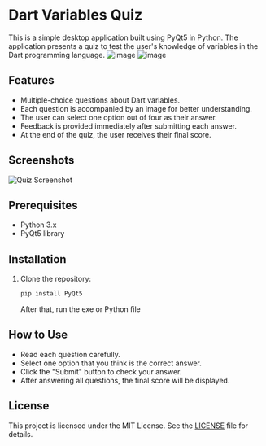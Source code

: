 # Dart Variables Quiz

This is a simple desktop application built using PyQt5 in Python. The application presents a quiz to test the user's knowledge of variables in the Dart programming language.
![image](https://github.com/lfillaz/Dart-Variables-Quiz/assets/114345508/884f35ee-175b-4335-91e5-4dbb4da5e319)
![image](https://github.com/lfillaz/Dart-Variables-Quiz/assets/114345508/23b471df-fad9-4fac-94d8-f6214195e187)

## Features
- Multiple-choice questions about Dart variables.
- Each question is accompanied by an image for better understanding.
- The user can select one option out of four as their answer.
- Feedback is provided immediately after submitting each answer.
- At the end of the quiz, the user receives their final score.

## Screenshots
![Quiz Screenshot](/images/quiz_screenshot.png)

## Prerequisites
- Python 3.x
- PyQt5 library

## Installation
1. Clone the repository:

    ```bash
    pip install PyQt5
    ```
    After that, run the exe or Python file

## How to Use
- Read each question carefully.
- Select one option that you think is the correct answer.
- Click the "Submit" button to check your answer.
- After answering all questions, the final score will be displayed.





## License
This project is licensed under the MIT License. See the [LICENSE](/LICENSE) file for details.
